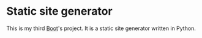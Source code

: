 # Static site generator

This is my third [Boot](boot.dev)'s project. It is a static site generator written in Python.
